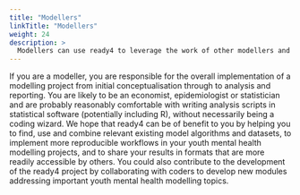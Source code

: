```yaml
---
title: "Modellers"
linkTitle: "Modellers"
weight: 24
description: >
  Modellers can use ready4 to leverage the work of other modellers and to implement reproducible modelling analyses.
---
```


If you are a modeller, you are responsible for the overall implementation of a modelling project from initial conceptualisation through to analysis and reporting. You are likely to be an economist, epidemiologist or statistician and are probably reasonably comfortable with writing analysis scripts in statistical software (potentially including R), without necessarily being a coding wizard. We hope that ready4 can be of benefit to you by helping you to find, use and combine relevant existing model algorithms and datasets, to implement more reproducible workflows in your youth mental health modelling projects, and to share your results in formats that are more readily accessible by others. You could also contribute to the development of the ready4 project by collaborating with coders to develop new modules addressing important youth mental health modelling topics. 

